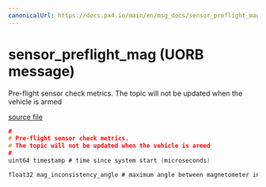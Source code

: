 ```yaml
---
canonicalUrl: https://docs.px4.io/main/en/msg_docs/sensor_preflight_mag
---
```


# sensor_preflight_mag (UORB message)

Pre-flight sensor check metrics.
The topic will not be updated when the vehicle is armed

[source file](https://github.com/PX4/PX4-Autopilot/blob/release/1.13/msg/sensor_preflight_mag.msg)

```c
#
# Pre-flight sensor check metrics.
# The topic will not be updated when the vehicle is armed
#
uint64 timestamp # time since system start (microseconds)

float32 mag_inconsistency_angle # maximum angle between magnetometer instance field vectors in radians.

```
